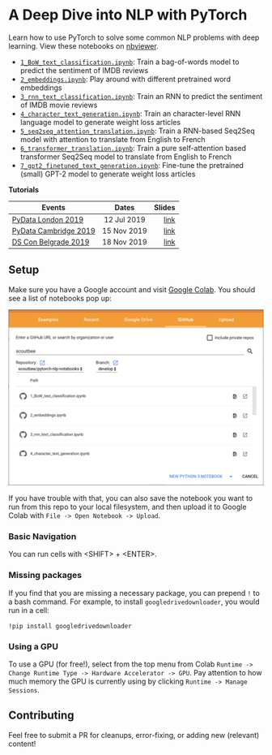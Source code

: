 # A Deep Dive into NLP with PyTorch

Learn how to use PyTorch to solve some common NLP problems with deep learning. View these notebooks on [nbviewer](https://nbviewer.jupyter.org/github/scoutbee/pytorch-nlp-notebooks/tree/develop/).

- [`1_BoW_text_classification.ipynb`](https://nbviewer.jupyter.org/github/scoutbee/pytorch-nlp-notebooks/blob/develop/1_BoW_text_classification.ipynb): Train a bag-of-words model to predict the sentiment of IMDB reviews
- [`2_embeddings.ipynb`](https://nbviewer.jupyter.org/github/scoutbee/pytorch-nlp-notebooks/blob/develop/2_embeddings.ipynb): Play around with different pretrained word embeddings
- [`3_rnn_text_classification.ipynb`](https://nbviewer.jupyter.org/github/scoutbee/pytorch-nlp-notebooks/blob/develop/3_rnn_text_classification.ipynb): Train an RNN to predict the sentiment of IMDB movie reviews
- [`4_character_text_generation.ipynb`](https://nbviewer.jupyter.org/github/scoutbee/pytorch-nlp-notebooks/blob/develop/4_character_text_generation.ipynb): Train an character-level RNN language model to generate weight loss articles
- [`5_seq2seq_attention_translation.ipynb`](https://nbviewer.jupyter.org/github/scoutbee/pytorch-nlp-notebooks/blob/develop/5_seq2seq_attention_translation.ipynb): Train a RNN-based Seq2Seq model with attention to translate from English to French
- [`6_transformer_translation.ipynb`](https://nbviewer.jupyter.org/github/scoutbee/pytorch-nlp-notebooks/blob/develop/6_transformer_translation.ipynb): Train a pure self-attention based transformer Seq2Seq model to translate from English to French
- [`7_gpt2_finetuned_text_generation.ipynb`](https://nbviewer.jupyter.org/github/scoutbee/pytorch-nlp-notebooks/blob/develop/7_gpt2_finetuned_text_generation.ipynb): Fine-tune the pretrained (small) GPT-2 model to generate weight loss articles

**Tutorials**

| Events        | Dates           | Slides  |
| ------------- |:-------------:| -----:|
| [PyData London 2019](https://pydata.org/london2019/schedule/)      | 12 Jul 2019 | [link](https://docs.google.com/presentation/d/1zyuwCx7knqnP-LJswlDfWSmk5FhFgFmYJGqdEZn8yhc/edit?usp=sharing) |
| [PyData Cambridge 2019](https://cambridgespark.com/pydata-cambridge-2019-schedule/)      | 15 Nov 2019      |   [link](https://docs.google.com/presentation/d/1W-Ar8ZQt9fGJfiFJzhQ61TZI3HgTj2swxzuh53Xh5Sk/edit?usp=sharing) |
| [DS Con Belgrade 2019](https://www.datasciconference.com/technical-tutorials/) | 18 Nov 2019      |    [link](https://docs.google.com/presentation/d/1b-5T6FqlJfMK-06k8rfw5e57su9mf2FwClnNZfOw8Ao/edit?usp=sharing) |


## Setup

Make sure you have a Google account and visit [Google Colab](https://colab.research.google.com/github/scoutbee/pytorch-nlp-notebooks). You should see a list of notebooks pop up:

![colab_notebook_selection](images/colab_notebook_selection.png)

If you have trouble with that, you can also save the notebook you want to run from this repo to your local filesystem, and then upload it to Google Colab with `File -> Open Notebook -> Upload`.

### Basic Navigation

You can run cells with \<SHIFT\> + \<ENTER\>.

### Missing packages

If you find that you are missing a necessary package, you can prepend `!` to a bash command. For example, to install `googledrivedownloader`, you would run in a cell:

```
!pip install googledrivedownloader
```

### Using a GPU

To use a GPU (for free!), select from the top menu from Colab `Runtime -> Change Runtime Type -> Hardware Accelerator -> GPU`. Pay attention to how much memory the GPU is currently using by clicking `Runtime -> Manage Sessions`.

## Contributing

Feel free to submit a PR for cleanups, error-fixing, or adding new (relevant) content!
